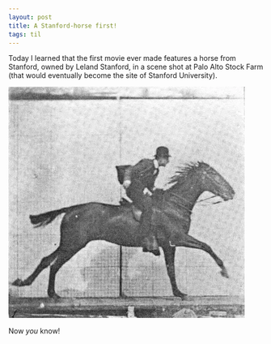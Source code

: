 ```yaml
---
layout: post
title: A Stanford-horse first!
tags: til
---
```


Today I learned that the first movie ever made features a horse from Stanford, owned by Leland Stanford, in a scene shot at Palo Alto Stock Farm (that would eventually become the site of Stanford University).

![Stanford movie horse](/images/Muybridge_horse_gallop_animated.webp)

Now *you* know!

